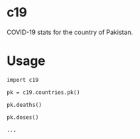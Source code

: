 # c19

COVID-19 stats for the country of Pakistan.


# Usage

```
import c19

pk = c19.countries.pk()

pk.deaths()

pk.doses()

...

```

